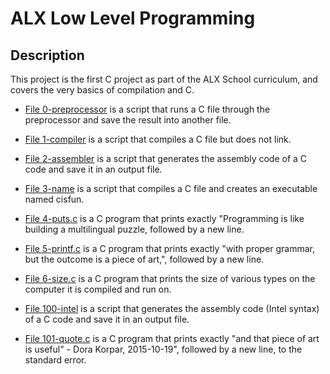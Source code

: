 # ALX Low Level Programming

## Description
This project is the first C project as part of the ALX School curriculum, and covers the very basics of compilation and C.

- [File 0-preprocessor](0x00-hello_world/0-preprocessor) is a script that runs a C file through the preprocessor and save the result into another file.

- [File 1-compiler](./1-compiler) is a script that compiles a C file but does not link.

- [File 2-assembler](./2-assembler) is a script that generates the assembly code of a C code and save it in an output file.

- [File 3-name](./3-name) is a script that compiles a C file and creates an executable named cisfun.

- [File 4-puts.c](./4-puts.c) is a C program that prints exactly "Programming is like building a multilingual puzzle, followed by a new line.

- [File 5-printf.c](./5-printf.c) is a C program that prints exactly "with proper grammar, but the outcome is a piece of art,", followed by a new line.

- [File 6-size.c](./6-size) is a C program that prints the size of various types on the computer it is compiled and run on.

- [File 100-intel](./100-intel) is a script that generates the assembly code (Intel syntax) of a C code and save it in an output file.

- [File 101-quote.c](./101-quote) is a C program that prints exactly "and that piece of art is useful" - Dora Korpar, 2015-10-19", followed by a new line, to the standard error.
